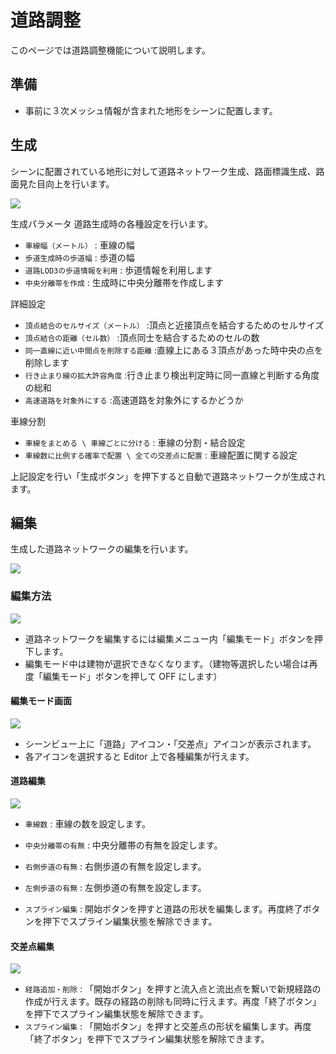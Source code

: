 # 道路調整

このページでは道路調整機能について説明します。

## 準備

- 事前に３次メッシュ情報が含まれた地形をシーンに配置します。

## 生成

シーンに配置されている地形に対して道路ネットワーク生成、路面標識生成、路面見た目向上を行います。

![](../resources/manual/roadAjdust/roadGenerate_Panel.png)

生成パラメータ
道路生成時の各種設定を行います。

- `車線幅（メートル）` : 車線の幅
- `歩道生成時の歩道幅` : 歩道の幅
- `道路LOD3の歩道情報を利用` : 歩道情報を利用します
- `中央分離帯を作成` : 生成時に中央分離帯を作成します

詳細設定

- `頂点結合のセルサイズ（メートル）` :頂点と近接頂点を結合するためのセルサイズ
- `頂点結合の距離（セル数）` :頂点同士を結合するためのセルの数
- `同一直線に近い中間点を削除する距離` :直線上にある３頂点があった時中央の点を削除します
- `行き止まり線の拡大許容角度` :行き止まり検出判定時に同一直線と判断する角度の総和
- `高速道路を対象外にする` :高速道路を対象外にするかどうか

車線分割

- `車線をまとめる \ 車線ごとに分ける` : 車線の分割・結合設定
- `車線数に比例する確率で配置 \ 全ての交差点に配置` : 車線配置に関する設定

上記設定を行い「生成ボタン」を押下すると自動で道路ネットワークが生成されます。

## 編集

生成した道路ネットワークの編集を行います。

![](../resources/manual/roadAjdust/roadEdit_Panel01.png)

### 編集方法

![](../resources/manual/roadAjdust/editButton_Explain.png)

- 道路ネットワークを編集するには編集メニュー内「編集モード」ボタンを押下します。
- 編集モード中は建物が選択できなくなります。（建物等選択したい場合は再度「編集モード」ボタンを押して OFF にします）

#### 編集モード画面

![](../resources/manual/roadAjdust/roadEdit_Panel02.png)

- シーンビュー上に「道路」アイコン・「交差点」アイコンが表示されます。
- 各アイコンを選択すると Editor 上で各種編集が行えます。

#### 道路編集

![](../resources/manual/roadAjdust/roadEdit_EditRoad.png)

- `車線数` : 車線の数を設定します。
- `中央分離帯の有無` : 中央分離帯の有無を設定します。
- `右側歩道の有無` : 右側歩道の有無を設定します。
- `左側歩道の有無` : 左側歩道の有無を設定します。

- `スプライン編集` : 開始ボタンを押すと道路の形状を編集します。再度終了ボタンを押下でスプライン編集状態を解除できます。

#### 交差点編集

![](../resources/manual/roadAjdust/roadEdit_EditIntersection.png)

- `経路追加・削除` : 「開始ボタン」を押すと流入点と流出点を繋いで新規経路の作成が行えます。既存の経路の削除も同時に行えます。再度「終了ボタン」を押下でスプライン編集状態を解除できます。
- `スプライン編集` : 「開始ボタン」を押すと交差点の形状を編集します。再度「終了ボタン」を押下でスプライン編集状態を解除できます。
